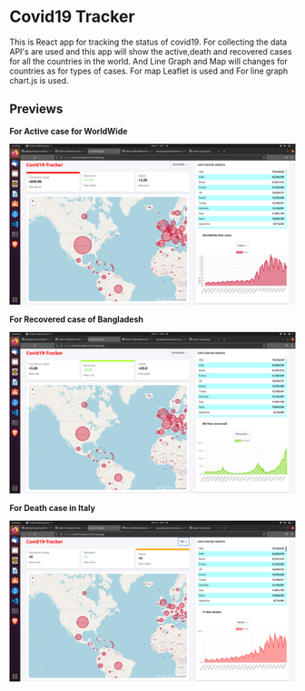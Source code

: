 Covid19 Tracker 
=========================

This is React app for tracking the status of covid19.
For collecting the data API's are used and this app will show the active,death and recovered cases for all the countries in the world.
And Line Graph and Map will changes for countries as for types of cases.
For map Leaflet is used and For line graph chart.js is used.

## Previews

**For Active case for WorldWide**

![alt tag](https://github.com/ritik3131/React-Covid19-Tracker/blob/main/public/worldwide.png)

**For Recovered case of Bangladesh**

![alt tag](https://github.com/ritik3131/React-Covid19-Tracker/blob/main/public/bangladesh.png)

**For Death case in Italy**

![alt tag](https://github.com/ritik3131/React-Covid19-Tracker/blob/main/public/italy.png)


